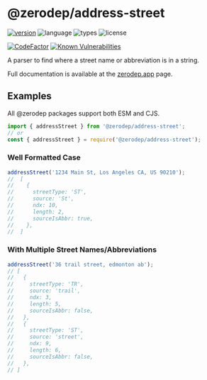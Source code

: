 # @zerodep/address-street

[![version](https://img.shields.io/npm/v/@zerodep/address-street?style=flat-square&color=blue)](https://www.npmjs.com/package/@zerodep/address-street)
![language](https://img.shields.io/badge/typescript-100%25-blue?style=flat-square)
![types](https://img.shields.io/badge/types-included-blue?style=flat-square)
![license](https://img.shields.io/github/license/cdepage/zerodep?color=blue&style=flat-square)

[![CodeFactor](https://www.codefactor.io/repository/github/cdepage/zerodep/badge)](https://www.codefactor.io/repository/github/cdepage/zerodep)
[![Known Vulnerabilities](https://snyk.io/test/github/cdepage/zerodep/badge.svg)](https://snyk.io/test/github/cdepage/zerodep)

A parser to find where a street name or abbreviation is in a string.

Full documentation is available at the [zerodep.app](http://zerodep.app/#/address/street) page.

## Examples

All @zerodep packages support both ESM and CJS.

```javascript
import { addressStreet } from '@zerodep/address-street';
// or
const { addressStreet } = require('@zerodep/address-street');
```

### Well Formatted Case

```javascript
addressStreet('1234 Main St, Los Angeles CA, US 90210');
//  [
//    {
//      streetType: 'ST',
//      source: 'St',
//      ndx: 10,
//      length: 2,
//      sourceIsAbbr: true,
//    },
//  ]
```

### With Multiple Street Names/Abbreviations

```javascript
addressStreet('36 trail street, edmonton ab');
// [
//   {
//     streetType: 'TR',
//     source: 'trail',
//     ndx: 3,
//     length: 5,
//     sourceIsAbbr: false,
//   },
//   {
//     streetType: 'ST',
//     source: 'street',
//     ndx: 9,
//     length: 6,
//     sourceIsAbbr: false,
//   },
// ]
```
